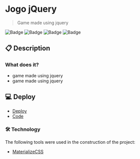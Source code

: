 # Jogo jQuery
> Game made using jquery 

![Badge](https://camo.githubusercontent.com/3ec8366bbd86d7486beaaff0cba6f318746b67bd76bff66dd23711fe6a83ef12/68747470733a2f2f696d672e736869656c64732e696f2f7374617469632f76313f6c6162656c3d537461747573266d6573736167653d436f6e636c75656426636f6c6f723d627269677468677265656e267374796c653d666c6174266c6f676f3d535441545553)
![Badge](https://camo.githubusercontent.com/f9bdc241a308a29a7d255b28f0eb857472b6e252bf6bbc749bc2597a20f1d28e/68747470733a2f2f696d672e736869656c64732e696f2f7374617469632f76313f6c6162656c3d4c616e6775616765266d6573736167653d48544d4c2532303526636f6c6f723d726564267374796c653d666c6174)
![Badge](https://camo.githubusercontent.com/1c9e6605c1afceef6fba6f85adbb3c030c6efbf3818b0d334dd6591dc1614316/68747470733a2f2f696d672e736869656c64732e696f2f7374617469632f76313f6c6162656c3d4c616e6775616765266d6573736167653d4353532532303326636f6c6f723d6f72616e6765267374796c653d666c6174)
![Badge](https://img.shields.io/badge/Language-Javascript-blueviolet)

## 📋 Description
### What does it?
- game made using jquery 
- game made using jquery 

## 💻 Deploy
- [Deploy](https://jessicasilvano.github.io/jogo-jquery/public/principal.html)
- [Code](https://github.com/jessicasilvano/jogo-jquery/blob/master/public/principal.html)

### 🛠 Technology

The following tools were used in the construction of the project:

- [MaterializeCSS](https://materializecss.com)


